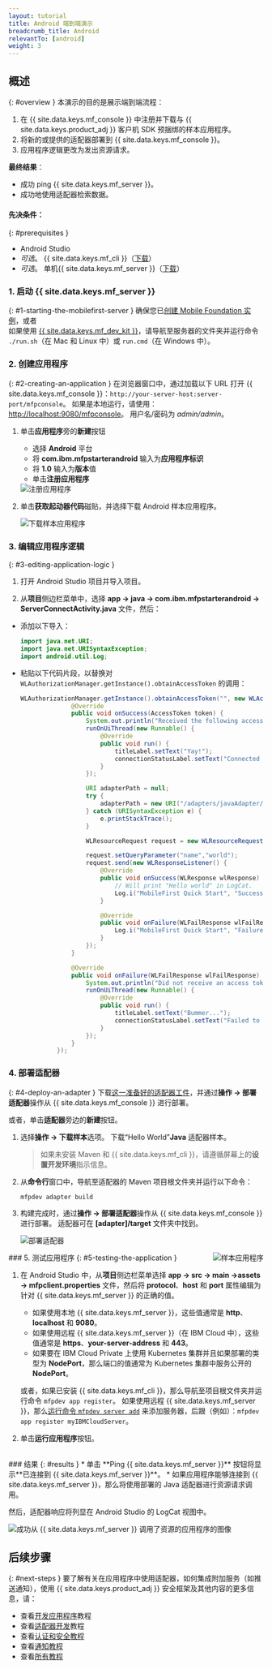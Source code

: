 ```yaml
---
layout: tutorial
title: Android 端到端演示
breadcrumb_title: Android
relevantTo: [android]
weight: 3
---
```

<!-- NLS_CHARSET=UTF-8 -->
## 概述
{: #overview }
本演示的目的是展示端到端流程：

1. 在 {{ site.data.keys.mf_console }} 中注册并下载与 {{ site.data.keys.product_adj }} 客户机 SDK 预捆绑的样本应用程序。
2. 将新的或提供的适配器部署到 {{ site.data.keys.mf_console }}。  
3. 应用程序逻辑更改为发出资源请求。

**最终结果**：

* 成功 ping {{ site.data.keys.mf_server }}。
* 成功地使用适配器检索数据。

#### 先决条件：
{: #prerequisites }
* Android Studio
* *可选*。 {{ site.data.keys.mf_cli }}（[下载]({{site.baseurl}}/downloads)）
* *可选*。 单机{{ site.data.keys.mf_server }}（[下载]({{site.baseurl}}/downloads)）

### 1. 启动 {{ site.data.keys.mf_server }}
{: #1-starting-the-mobilefirst-server }
确保您已[创建 Mobile Foundation 实例](../../bluemix/using-mobile-foundation)，或者  
如果使用 [{{ site.data.keys.mf_dev_kit }}](../../installation-configuration/development/mobilefirst)，请导航至服务器的文件夹并运行命令 `./run.sh`（在 Mac 和 Linux 中）或 `run.cmd`（在 Windows 中）。

### 2. 创建应用程序
{: #2-creating-an-application }
在浏览器窗口中，通过加载以下 URL 打开 {{ site.data.keys.mf_console }}：`http://your-server-host:server-port/mfpconsole`。 如果是本地运行，请使用：[http://localhost:9080/mfpconsole](http://localhost:9080/mfpconsole)。 用户名/密码为 *admin/admin*。

1. 单击**应用程序**旁的**新建**按钮
    * 选择 **Android** 平台
    * 将 **com.ibm.mfpstarterandroid** 输入为**应用程序标识**
    * 将 **1.0** 输入为**版本**值
    * 单击**注册应用程序**

    <img class="gifplayer" alt="注册应用程序" src="register-an-application-android.png"/>

2. 单击**获取起动器代码**磁贴，并选择下载 Android 样本应用程序。

    <img class="gifplayer" alt="下载样本应用程序" src="download-starter-code-android.png"/>

### 3. 编辑应用程序逻辑
{: #3-editing-application-logic }
1. 打开 Android Studio 项目并导入项目。

2. 从**项目**侧边栏菜单中，选择 **app → java → com.ibm.mfpstarterandroid → ServerConnectActivity.java** 文件，然后：

* 添加以下导入：

  ```java
  import java.net.URI;
  import java.net.URISyntaxException;
  import android.util.Log;
  ```

* 粘贴以下代码片段，以替换对 `WLAuthorizationManager.getInstance().obtainAccessToken` 的调用：

  ```java
  WLAuthorizationManager.getInstance().obtainAccessToken("", new WLAccessTokenListener() {
                @Override
                public void onSuccess(AccessToken token) {
                    System.out.println("Received the following access token value: " + token);
                    runOnUiThread(new Runnable() {
                        @Override
                        public void run() {
                            titleLabel.setText("Yay!");
                            connectionStatusLabel.setText("Connected to {{ site.data.keys.mf_server }}");
                        }
                    });

                    URI adapterPath = null;
                    try {
                        adapterPath = new URI("/adapters/javaAdapter/resource/greet");
                    } catch (URISyntaxException e) {
                        e.printStackTrace();
                    }

                    WLResourceRequest request = new WLResourceRequest(adapterPath, WLResourceRequest.GET);

                    request.setQueryParameter("name","world");
                    request.send(new WLResponseListener() {
                        @Override
                        public void onSuccess(WLResponse wlResponse) {
                            // Will print "Hello world" in LogCat.
                            Log.i("MobileFirst Quick Start", "Success: " + wlResponse.getResponseText());
                        }

                        @Override
                        public void onFailure(WLFailResponse wlFailResponse) {
                            Log.i("MobileFirst Quick Start", "Failure: " + wlFailResponse.getErrorMsg());
                        }
                    });
                }

                @Override
                public void onFailure(WLFailResponse wlFailResponse) {
                    System.out.println("Did not receive an access token from server: " + wlFailResponse.getErrorMsg());
                    runOnUiThread(new Runnable() {
                        @Override
                        public void run() {
                            titleLabel.setText("Bummer...");
                            connectionStatusLabel.setText("Failed to connect to {{ site.data.keys.mf_server }}");
                        }
                    });
                }
            });
  ```

### 4. 部署适配器
{: #4-deploy-an-adapter }
下载[这一准备好的适配器工件](../javaAdapter.adapter)，并通过**操作 → 部署适配器**操作从 {{ site.data.keys.mf_console }} 进行部署。

或者，单击**适配器**旁边的**新建**按钮。  

1. 选择**操作 → 下载样本**选项。 下载“Hello World”**Java** 适配器样本。

   > 如果未安装 Maven 和 {{ site.data.keys.mf_cli }}，请遵循屏幕上的**设置开发环境**指示信息。

2. 从**命令行**窗口中，导航至适配器的 Maven 项目根文件夹并运行以下命令：

   ```bash
   mfpdev adapter build
   ```

3. 构建完成时，通过**操作 → 部署适配器**操作从 {{ site.data.keys.mf_console }} 进行部署。 适配器可在 **[adapter]/target** 文件夹中找到。

    <img class="gifplayer" alt="部署适配器" src="create-an-adapter.png"/>   

<img src="androidQuickStart.png" alt="样本应用程序" style="float:right"/>
### 5. 测试应用程序
{: #5-testing-the-application }

1. 在 Android Studio 中，从**项目**侧边栏菜单选择 **app → src → main →assets → mfpclient.properties** 文件，然后将 **protocol**、**host** 和 **port** 属性编辑为针对  {{ site.data.keys.mf_server }} 的正确的值。
    * 如果使用本地 {{ site.data.keys.mf_server }}，这些值通常是 **http**、 **localhost** 和 **9080**。
    * 如果使用远程 {{ site.data.keys.mf_server }}（在 IBM Cloud 中），这些值通常是 **https**、**your-server-address** 和 **443**。
    * 如果要在 IBM Cloud Private 上使用 Kubernetes 集群并且如果部署的类型为 **NodePort**，那么端口的值通常为 Kubernetes 集群中服务公开的 **NodePort**。

    或者，如果已安装 {{ site.data.keys.mf_cli }}，那么导航至项目根文件夹并运行命令 `mfpdev app register`。 如果使用远程 {{ site.data.keys.mf_server }}，那么[运行命令 `mfpdev server add`](../../application-development/using-mobilefirst-cli-to-manage-mobilefirst-artifacts/#add-a-new-server-instance) 来添加服务器，后跟（例如）：`mfpdev app register myIBMCloudServer`。

2. 单击**运行应用程序**按钮。  

<br clear="all"/>
### 结果
{: #results }
* 单击 **Ping {{ site.data.keys.mf_server }}** 按钮将显示**已连接到 {{ site.data.keys.mf_server }}**。
* 如果应用程序能够连接到 {{ site.data.keys.mf_server }}，那么将使用部署的 Java 适配器进行资源请求调用。

然后，适配器响应将列显在 Android Studio 的 LogCat 视图中。

![成功从 {{ site.data.keys.mf_server }} 调用了资源的应用程序的图像](success_response.png)

## 后续步骤
{: #next-steps }
要了解有关在应用程序中使用适配器，如何集成附加服务（如推送通知），使用 {{ site.data.keys.product_adj }} 安全框架及其他内容的更多信息，请：

- 查看[开发应用程序](../../application-development/)教程
- 查看[适配器开发](../../adapters/)教程
- 查看[认证和安全教程](../../authentication-and-security/)
- 查看[通知教程](../../notifications/)
- 查看[所有教程](../../all-tutorials)
